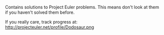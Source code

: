 Contains solutions to Project Euler problems.
This means don't look at them if you haven't solved them before.

If you really care, track progress at:
http://projecteuler.net/profile/Dodosaur.png
